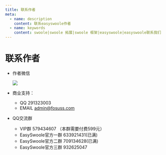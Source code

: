 ```yaml
---
title: 联系作者
meta:
  - name: description
    content: 联系easyswoole作者
  - name: keywords
    content: swoole|swoole 拓展|swoole 框架|easyswoole|easyswoole联系我们|easyswoole作者
---
```

# 联系作者

- 作者微信
 
    ![](/Images/authWx.png)
      
- 商业支持：
    - QQ 291323003
    - EMAIL admin@fosuss.com  
     
- QQ交流群
    - VIP群 579434607 （本群需要付费599元）
    - EasySwoole官方一群 633921431(已满)
    - EasySwoole官方二群 709134628(已满)
    - EasySwoole官方三群 932625047
